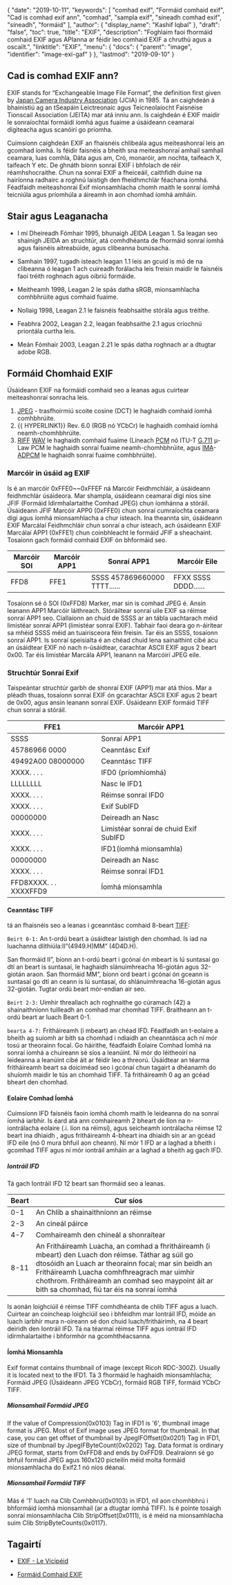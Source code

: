{
  "date": "2019-10-11",
  "keywords": [
"comhad exif",
"Formáid comhaid exif",
"Cad is comhad exif ann",
"comhad",
"sampla exif",
"síneadh comhad exif",
"síneadh",
"formáid"
],
  "author": {
    "display_name": "Kashif Iqbal"
},
  "draft": "false",
  "toc": true,
  "title": "EXIF",
  "description": "Foghlaim faoi fhormáid comhaid EXIF agus APIanna ar féidir leo comhaid EXIF a chruthú agus a oscailt.",
  "linktitle": "EXIF",
  "menu": {
    "docs": {
      "parent": "image",
      "identifier": "image-exi-gaf"
}
},
  "lastmod": "2019-09-10"
}

## Cad is comhad EXIF ann?
EXIF stands for “Exchangeable Image File Format”, the definition first given by [Japan Camera Industry Association](https://en.wikipedia.org/wiki/Japan_Electronic_Industries_Development_Association) (JCIA) in 1985. Tá an caighdeán á bhainistiú ag an tSeapáin Leictreonaic agus Teicneolaíocht Faisnéise Tionscail Association (JEITA) mar atá inniu ann. Is caighdeán é EXIF maidir le sonraíochtaí formáidí íomhá agus fuaime a úsáideann ceamaraí digiteacha agus scanóirí go príomha.

Cuimsíonn caighdeán EXIF an fhaisnéis chlibeála agus meiteashonraí leis an gcomhad íomhá. Is féidir faisnéis a bheith sna meiteashonraí amhail samhail ceamara, luas comhla, Dáta agus am, Cró, monaróir, am nochta, taifeach X, taifeach Y etc. De ghnáth bíonn sonraí EXIF i bhfolach de réir réamhshocraithe. Chun na sonraí EXIF a fheiceáil, caithfidh duine na hairíonna radhairc a roghnú laistigh den fheidhmchlár féachana íomhá. Féadfaidh meiteashonraí Exif mionsamhlacha chomh maith le sonraí íomhá teicniúla agus príomhúla a áireamh in aon chomhad íomhá amháin.

## Stair agus Leaganacha ##

* I mí Dheireadh Fómhair 1995, bhunaigh JEIDA Leagan 1. Sa leagan seo shainigh JEIDA an struchtúr, atá comhdhéanta de fhormáid sonraí íomhá agus faisnéis aitreabúide, agus clibeanna bunúsacha.

* Samhain 1997, tugadh isteach leagan 1.1 leis an gcuid is mó de na clibeanna ó leagan 1 ach cuireadh forálacha leis freisin maidir le faisnéis faoi tréith roghnach agus oibriú formáide.

* Meitheamh 1998, Leagan 2 le spás datha sRGB, mionsamhlacha comhbhrúite agus comhaid fuaime.

* Nollaig 1998, Leagan 2.1 le faisnéis feabhsaithe stórála agus tréithe.

* Feabhra 2002, Leagan 2.2, leagan feabhsaithe 2.1 agus críochnú priontála curtha leis.

* Meán Fómhair 2003, Leagan 2.21 le spás datha roghnach ar a dtugtar adobe RGB.


## Formáid Chomhaid EXIF

Úsáideann EXIF na formáidí comhaid seo a leanas agus cuirtear meiteashonraí sonracha leis.

1. [JPEG](/image/jpeg/) - trasfhoirmiú scoite cosine (DCT) le haghaidh comhaid íomhá comhbhrúite.
1. {{ HYPERLINK1}} Rev. 6.0 (RGB nó YCbCr) le haghaidh comhaid íomhá neamh-chomhbhrúite.
1. [RIFF](https://en.wikipedia.org/wiki/Resource_Interchange_File_Format) [WAV](https://en.wikipedia.org/wiki/WAV) le haghaidh comhaid fuaime (Líneach [PCM](https://en.wikipedia.org/wiki/Pulse-code_modulation) nó ITU-T [G.711](https://en.wikipedia.org/wiki/G.711) μ-Law PCM le haghaidh sonraí fuaime neamh-chomhbhrúite, agus [IMA](https://en.wikipedia.org/wiki/Interactive_Multimedia_Association)-[ADPCM](https://en.wikipedia.org/wiki/ADPCM) le haghaidh sonraí fuaime comhbhrúite).

### Marcóir in úsáid ag EXIF ###

Is é an marcóir 0xFFE0~~0xFFEF ná Marcóir Feidhmchláir, a úsáideann feidhmchlár úsáideora. Mar shampla, úsáideann ceamaraí digi níos sine JFIF (Formáid Idirmhalartaithe Comhad JPEG) chun íomhánna a stóráil. Úsáideann JFIF Marcóir APP0 (0xFFE0) chun sonraí cumraíochta ceamara digi agus íomhá mionsamhlacha a chur isteach. Ina theannta sin, úsáideann EXIF Marcálaí Feidhmchláir chun sonraí a chur isteach, ach úsáideann EXIF Marcálaí APP1 (0xFFE1) chun coinbhleacht le formáid JFIF a sheachaint. Tosaíonn gach formáid comhaid EXIF ón bhformáid seo.


|Marcóir SOI|Marcóir APP1|Sonraí APP1|Marcóir Eile
---|---|---|---|
|FFD8|FFE1|SSSS 457869660000 TTTT......|FFXX SSSS DDDD......

Tosaíonn sé ó SOI (0xFFD8) Marker, mar sin is comhad JPEG é. Ansin leanann APP1 Marcóir láithreach. Stóráiltear sonraí uile EXIF sa réimse sonraí APP1 seo. Ciallaíonn an chuid de SSSS ar an tábla uachtarach méid limistéar sonraí APP1 (limistéar sonraí EXIF). Tabhair faoi deara go n-áirítear sa mhéid SSSS méid an tuairisceora féin freisin. Tar éis an SSSS, tosaíonn sonraí APP1. Is sonraí speisialta é an chéad chuid lena sainaithint cibé acu an úsáidtear EXIF nó nach n-úsáidtear, carachtar ASCII EXIF agus 2 beart 0x00. Tar éis limistéar Marcála APP1, leanann na Marcóirí JPEG eile.

### Struchtúr Sonraí Exif ###

Taispeántar struchtúr garbh de shonraí EXIF (APP1) mar atá thíos. Mar a pléadh thuas, tosaíonn sonraí EXIF ón gcarachtar ASCII EXIF agus 2 beart de 0x00, agus ansin leanann sonraí EXIF. Úsáideann EXIF formáid TIFF chun sonraí a stóráil.


|FFE1|Marcóir APP1
---|---|
|SSSS|Sonraí APP1|Méid Sonraí APP1
|45786966 0000|Ceanntásc Exif
|49492A00 08000000|Ceanntásc TIFF
|XXXX. . . .|IFD0 (príomhíomhá)|Comhadlann
|LLLLLLLL|Nasc le IFD1
|XXXX. . . .|Réimse sonraí IFD0
|XXXX. . . .|Exif SubIFD|Comhadlann
|00000000|Deireadh an Nasc
|XXXX. . . .|Limistéar sonraí de chuid Exif SubIFD
|XXXX. . . .|IFD1(íomhá mionsamhla)|Comhadlann
|00000000|Deireadh an Nasc
|XXXX. . . .|Réimse sonraí IFD1
|FFD8XXXX. . . XXXXFFD9|Íomhá mionsamhla

#### Ceanntásc TIFF ####

tá an fhaisnéis seo a leanas i gceanntásc comhaid 8-beart [TIFF](/image/tiff/):

`Beirt 0-1:` An t-ordú beart a úsáidtear laistigh den chomhad. Is iad na luachanna dlíthiúla:II”(4949.H)MM” (4D4D.H).

San fhormáid II”, bíonn an t-ordú beart i gcónaí ón mbeart is lú suntasaí go dtí an beart is suntasaí, le haghaidh slánuimhreacha 16-giotán agus 32-giotán araon. San fhormáid MM”, bíonn ord beart i gcónaí ón gceann is suntasaí go dtí an ceann is lú suntasaí, do shlánuimhreacha 16-giotán agus 32-giotán. Tugtar ordú beart mór-endian air seo.

`Beirt 2-3:` Uimhir threallach ach roghnaithe go cúramach (42) a shainaithníonn tuilleadh an comhad mar chomhad TIFF. Braitheann an t-ordú beart ar luach Beart 0-1.

`bearta 4-7:` Fritháireamh (i mbeart) an chéad IFD. Féadfaidh an t-eolaire a bheith ag suíomh ar bith sa chomhad i ndiaidh an cheanntásca ach ní mór tosú ar theorainn focal. Go háirithe, féadfaidh Eolaire Comhad Íomhá na sonraí íomhá a chuireann sé síos a leanúint. Ní mór do léitheoirí na leideanna a leanúint cibé áit ar féidir leo a threorú. Úsáidtear an téarma fritháireamh beart sa doiciméad seo i gcónaí chun tagairt a dhéanamh do shuíomh maidir le tús an chomhaid TIFF. Tá fritháireamh 0 ag an gcéad bheart den chomhad.

#### Eolaire Comhad Íomhá ####

Cuimsíonn IFD faisnéis faoin íomhá chomh maith le leideanna do na sonraí íomhá iarbhír. Is éard atá ann comhaireamh 2 bheart de líon na n-iontrálacha eolaire (.i. líon na réimsí), agus seicheamh iontrálacha réimse 12 beart ina dhiaidh , agus fritháireamh 4-bheart ina dhiaidh sin ar an gcéad IFD eile (nó 0 mura bhfuil aon cheann). Ní mór 1 IFD ar a laghad a bheith i gcomhad TIFF agus ní mór iontráil amháin ar a laghad a bheith ag gach IFD.

##### Iontráil IFD #####

Tá gach Iontráil IFD 12 beart san fhormáid seo a leanas.


| Beart | Cur síos
---|---|
|0-1|An Chlib a shainaithníonn an réimse
|2-3|An cineál páirce
|4-7|Comhaireamh den chineál a shonraítear
|8-11|An Fritháireamh Luacha, an comhad a fhritháireamh (i mbeart) den Luach don réimse. Táthar ag súil go dtosóidh an Luach ar theorainn focal; mar sin beidh an Fritháireamh Luacha comhfhreagrach mar uimhir chothrom. Fritháireamh an comhad seo maypoint áit ar bith sa chomhad, fiú tar éis na sonraí íomhá

Is aonán loighciúil é réimse TIFF comhdhéanta de chlib TIFF agus a luach. Cuirtear an coincheap loighciúil seo i bhfeidhm mar Iontráil IFD, móide an luach iarbhír mura n-oireann sé don chuid luach/fritháirimh, na 4 beart deiridh den Iontráil IFD. Tá na téarmaí réimse TIFF agus iontráil IFD idirmhalartaithe i bhformhór na gcomhthéacsanna.

#### Íomhá Mionsamhla ####

Exif format contains thumbnail of image (except Ricoh RDC-300Z). Usually it is located next to the IFD1. Tá 3 fhormáid le haghaidh mionsamhlacha; Formáid JPEG (Úsáideann JPEG YCbCr), formáid RGB TIFF, formáid YCbCr TIFF.

##### Mionsamhail Formáid JPEG #####

If the value of Compression(0x0103) Tag in IFD1 is '6', thumbnail image format is JPEG. Most of Exif image uses JPEG format for thumbnail. In that case, you can get offset of thumbnail by JpegIFOffset(0x0201) Tag in IFD1, size of thumbnail by JpegIFByteCount(0x0202) Tag. Data format is ordinary JPEG format, starts from 0xFFD8 and ends by 0xFFD9. Dealraíonn sé go bhfuil formáid JPEG agus 160x120 picteilín méid molta formáid mionsamhlacha do Exif2.1 nó níos déanaí.

##### Mionsamhail Formáid TIFF #####

Más é '1' luach na Clib Comhbhrú(0x0103) in IFD1, níl aon chomhbhrú i bhformáid íomhá mionsamhail (ar a dtugtar íomhá TIFF). Is é pointe tosaigh sonraí mionsamhlacha Clib StripOffset(0x0111), is é méid na mionsamhlacha suim Clib StripByteCounts(0x0117).

## Tagairtí ##

* [EXIF - Le Vicipéid](https://ga.wikipedia.org/wiki/Exif)

* [Formáid Comhaid EXIF](https://www.media.mit.edu/pia/Research/deepview/exif.html)



